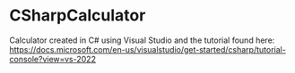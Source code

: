 # CSharpCalculator

Calculator created in C# using Visual Studio and the tutorial found here: 
https://docs.microsoft.com/en-us/visualstudio/get-started/csharp/tutorial-console?view=vs-2022
